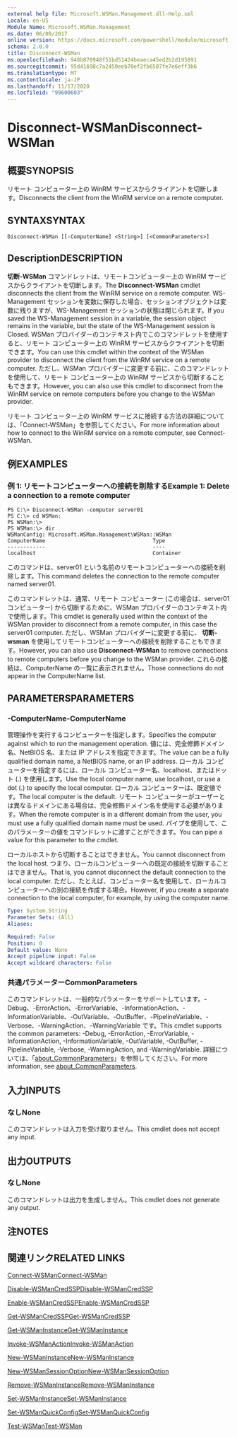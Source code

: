 ```yaml
---
external help file: Microsoft.WSMan.Management.dll-Help.xml
Locale: en-US
Module Name: Microsoft.WSMan.Management
ms.date: 06/09/2017
online version: https://docs.microsoft.com/powershell/module/microsoft.wsman.management/disconnect-wsman?view=powershell-7.2&WT.mc_id=ps-gethelp
schema: 2.0.0
title: Disconnect-WSMan
ms.openlocfilehash: 948b870948f51bd51424beaeca45ed2b2d195891
ms.sourcegitcommit: 95d41698c7a2450eeb70ef2fb6507fe7e6eff3b6
ms.translationtype: MT
ms.contentlocale: ja-JP
ms.lasthandoff: 11/17/2020
ms.locfileid: "99600603"
---
```

# <span data-ttu-id="fb627-102">Disconnect-WSMan</span><span class="sxs-lookup"><span data-stu-id="fb627-102">Disconnect-WSMan</span></span>

## <span data-ttu-id="fb627-103">概要</span><span class="sxs-lookup"><span data-stu-id="fb627-103">SYNOPSIS</span></span>
<span data-ttu-id="fb627-104">リモート コンピューター上の WinRM サービスからクライアントを切断します。</span><span class="sxs-lookup"><span data-stu-id="fb627-104">Disconnects the client from the WinRM service on a remote computer.</span></span>

## <span data-ttu-id="fb627-105">SYNTAX</span><span class="sxs-lookup"><span data-stu-id="fb627-105">SYNTAX</span></span>

```
Disconnect-WSMan [[-ComputerName] <String>] [<CommonParameters>]
```

## <span data-ttu-id="fb627-106">Description</span><span class="sxs-lookup"><span data-stu-id="fb627-106">DESCRIPTION</span></span>
<span data-ttu-id="fb627-107">**切断-WSMan** コマンドレットは、リモートコンピューター上の WinRM サービスからクライアントを切断します。</span><span class="sxs-lookup"><span data-stu-id="fb627-107">The **Disconnect-WSMan** cmdlet disconnects the client from the WinRM service on a remote computer.</span></span>
<span data-ttu-id="fb627-108">WS-Management セッションを変数に保存した場合、セッションオブジェクトは変数に残りますが、WS-Management セッションの状態は閉じられます。</span><span class="sxs-lookup"><span data-stu-id="fb627-108">If you saved the WS-Management session in a variable, the session object remains in the variable, but the state of the WS-Management session is Closed.</span></span>
<span data-ttu-id="fb627-109">WSMan プロバイダーのコンテキスト内でこのコマンドレットを使用すると、リモート コンピューター上の WinRM サービスからクライアントを切断できます。</span><span class="sxs-lookup"><span data-stu-id="fb627-109">You can use this cmdlet within the context of the WSMan provider to disconnect the client from the WinRM service on a remote computer.</span></span>
<span data-ttu-id="fb627-110">ただし、WSMan プロバイダーに変更する前に、このコマンドレットを使用して、リモート コンピューター上の WinRM サービスから切断することもできます。</span><span class="sxs-lookup"><span data-stu-id="fb627-110">However, you can also use this cmdlet to disconnect from the WinRM service on remote computers before you change to the WSMan provider.</span></span>

<span data-ttu-id="fb627-111">リモート コンピューター上の WinRM サービスに接続する方法の詳細については、「Connect-WSMan」を参照してください。</span><span class="sxs-lookup"><span data-stu-id="fb627-111">For more information about how to connect to the WinRM service on a remote computer, see Connect-WSMan.</span></span>

## <span data-ttu-id="fb627-112">例</span><span class="sxs-lookup"><span data-stu-id="fb627-112">EXAMPLES</span></span>

### <span data-ttu-id="fb627-113">例 1: リモートコンピューターへの接続を削除する</span><span class="sxs-lookup"><span data-stu-id="fb627-113">Example 1: Delete a connection to a remote computer</span></span>

```
PS C:\> Disconnect-WSMan -computer server01
PS C:\> cd WSMan:
PS WSMan:\>
PS WSMan:\> dir
WSManConfig: Microsoft.WSMan.Management\WSMan::WSMan
ComputerName                                  Type
------------                                  ----
localhost                                     Container
```

<span data-ttu-id="fb627-114">このコマンドは、server01 という名前のリモートコンピューターへの接続を削除します。</span><span class="sxs-lookup"><span data-stu-id="fb627-114">This command deletes the connection to the remote computer named server01.</span></span>

<span data-ttu-id="fb627-115">このコマンドレットは、通常、リモート コンピューター (この場合は、server01 コンピューター) から切断するために、WSMan プロバイダーのコンテキスト内で使用します。</span><span class="sxs-lookup"><span data-stu-id="fb627-115">This cmdlet is generally used within the context of the WSMan provider to disconnect from a remote computer, in this case the server01 computer.</span></span>
<span data-ttu-id="fb627-116">ただし、WSMan プロバイダーに変更する前に、 **切断-wsman** を使用してリモートコンピューターへの接続を削除することもできます。</span><span class="sxs-lookup"><span data-stu-id="fb627-116">However, you can also use **Disconnect-WSMan** to remove connections to remote computers before you change to the WSMan provider.</span></span>
<span data-ttu-id="fb627-117">これらの接続は、ComputerName の一覧に表示されません。</span><span class="sxs-lookup"><span data-stu-id="fb627-117">Those connections do not appear in the ComputerName list.</span></span>

## <span data-ttu-id="fb627-118">PARAMETERS</span><span class="sxs-lookup"><span data-stu-id="fb627-118">PARAMETERS</span></span>

### <span data-ttu-id="fb627-119">-ComputerName</span><span class="sxs-lookup"><span data-stu-id="fb627-119">-ComputerName</span></span>
<span data-ttu-id="fb627-120">管理操作を実行するコンピューターを指定します。</span><span class="sxs-lookup"><span data-stu-id="fb627-120">Specifies the computer against which to run the management operation.</span></span>
<span data-ttu-id="fb627-121">値には、完全修飾ドメイン名、NetBIOS 名、または IP アドレスを指定できます。</span><span class="sxs-lookup"><span data-stu-id="fb627-121">The value can be a fully qualified domain name, a NetBIOS name, or an IP address.</span></span>
<span data-ttu-id="fb627-122">ローカル コンピューターを指定するには、ローカル コンピューター名、localhost、またはドット (.) を使用します。</span><span class="sxs-lookup"><span data-stu-id="fb627-122">Use the local computer name, use localhost, or use a dot (.) to specify the local computer.</span></span>
<span data-ttu-id="fb627-123">ローカル コンピューターは、既定値です。</span><span class="sxs-lookup"><span data-stu-id="fb627-123">The local computer is the default.</span></span>
<span data-ttu-id="fb627-124">リモート コンピューターがユーザーとは異なるドメインにある場合は、完全修飾ドメイン名を使用する必要があります。</span><span class="sxs-lookup"><span data-stu-id="fb627-124">When the remote computer is in a different domain from the user, you must use a fully qualified domain name must be used.</span></span>
<span data-ttu-id="fb627-125">パイプを使用して、このパラメーターの値をコマンドレットに渡すことができます。</span><span class="sxs-lookup"><span data-stu-id="fb627-125">You can pipe a value for this parameter to the cmdlet.</span></span>

<span data-ttu-id="fb627-126">ローカルホストから切断することはできません。</span><span class="sxs-lookup"><span data-stu-id="fb627-126">You cannot disconnect from the local host.</span></span>
<span data-ttu-id="fb627-127">つまり、ローカルコンピューターへの既定の接続を切断することはできません。</span><span class="sxs-lookup"><span data-stu-id="fb627-127">That is, you cannot disconnect the default connection to the local computer.</span></span>
<span data-ttu-id="fb627-128">ただし、たとえば、コンピューター名を使用して、ローカルコンピューターへの別の接続を作成する場合。</span><span class="sxs-lookup"><span data-stu-id="fb627-128">However, if you create a separate connection to the local computer, for example, by using the computer name.</span></span>

```yaml
Type: System.String
Parameter Sets: (All)
Aliases:

Required: False
Position: 0
Default value: None
Accept pipeline input: False
Accept wildcard characters: False
```

### <span data-ttu-id="fb627-129">共通パラメーター</span><span class="sxs-lookup"><span data-stu-id="fb627-129">CommonParameters</span></span>
<span data-ttu-id="fb627-130">このコマンドレットは、一般的なパラメーターをサポートしています。-Debug、-ErrorAction、-ErrorVariable、-InformationAction、-InformationVariable、-OutVariable、-OutBuffer、-PipelineVariable、-Verbose、-WarningAction、-WarningVariable です。</span><span class="sxs-lookup"><span data-stu-id="fb627-130">This cmdlet supports the common parameters: -Debug, -ErrorAction, -ErrorVariable, -InformationAction, -InformationVariable, -OutVariable, -OutBuffer, -PipelineVariable, -Verbose, -WarningAction, and -WarningVariable.</span></span> <span data-ttu-id="fb627-131">詳細については、「[about_CommonParameters](https://go.microsoft.com/fwlink/?LinkID=113216)」を参照してください。</span><span class="sxs-lookup"><span data-stu-id="fb627-131">For more information, see [about_CommonParameters](https://go.microsoft.com/fwlink/?LinkID=113216).</span></span>

## <span data-ttu-id="fb627-132">入力</span><span class="sxs-lookup"><span data-stu-id="fb627-132">INPUTS</span></span>

### <span data-ttu-id="fb627-133">なし</span><span class="sxs-lookup"><span data-stu-id="fb627-133">None</span></span>
<span data-ttu-id="fb627-134">このコマンドレットは入力を受け取りません。</span><span class="sxs-lookup"><span data-stu-id="fb627-134">This cmdlet does not accept any input.</span></span>

## <span data-ttu-id="fb627-135">出力</span><span class="sxs-lookup"><span data-stu-id="fb627-135">OUTPUTS</span></span>

### <span data-ttu-id="fb627-136">なし</span><span class="sxs-lookup"><span data-stu-id="fb627-136">None</span></span>
<span data-ttu-id="fb627-137">このコマンドレットは出力を生成しません。</span><span class="sxs-lookup"><span data-stu-id="fb627-137">This cmdlet does not generate any output.</span></span>

## <span data-ttu-id="fb627-138">注</span><span class="sxs-lookup"><span data-stu-id="fb627-138">NOTES</span></span>

## <span data-ttu-id="fb627-139">関連リンク</span><span class="sxs-lookup"><span data-stu-id="fb627-139">RELATED LINKS</span></span>

[<span data-ttu-id="fb627-140">Connect-WSMan</span><span class="sxs-lookup"><span data-stu-id="fb627-140">Connect-WSMan</span></span>](Connect-WSMan.md)

[<span data-ttu-id="fb627-141">Disable-WSManCredSSP</span><span class="sxs-lookup"><span data-stu-id="fb627-141">Disable-WSManCredSSP</span></span>](Disable-WSManCredSSP.md)

[<span data-ttu-id="fb627-142">Enable-WSManCredSSP</span><span class="sxs-lookup"><span data-stu-id="fb627-142">Enable-WSManCredSSP</span></span>](Enable-WSManCredSSP.md)

[<span data-ttu-id="fb627-143">Get-WSManCredSSP</span><span class="sxs-lookup"><span data-stu-id="fb627-143">Get-WSManCredSSP</span></span>](Get-WSManCredSSP.md)

[<span data-ttu-id="fb627-144">Get-WSManInstance</span><span class="sxs-lookup"><span data-stu-id="fb627-144">Get-WSManInstance</span></span>](Get-WSManInstance.md)

[<span data-ttu-id="fb627-145">Invoke-WSManAction</span><span class="sxs-lookup"><span data-stu-id="fb627-145">Invoke-WSManAction</span></span>](Invoke-WSManAction.md)

[<span data-ttu-id="fb627-146">New-WSManInstance</span><span class="sxs-lookup"><span data-stu-id="fb627-146">New-WSManInstance</span></span>](New-WSManInstance.md)

[<span data-ttu-id="fb627-147">New-WSManSessionOption</span><span class="sxs-lookup"><span data-stu-id="fb627-147">New-WSManSessionOption</span></span>](New-WSManSessionOption.md)

[<span data-ttu-id="fb627-148">Remove-WSManInstance</span><span class="sxs-lookup"><span data-stu-id="fb627-148">Remove-WSManInstance</span></span>](Remove-WSManInstance.md)

[<span data-ttu-id="fb627-149">Set-WSManInstance</span><span class="sxs-lookup"><span data-stu-id="fb627-149">Set-WSManInstance</span></span>](Set-WSManInstance.md)

[<span data-ttu-id="fb627-150">Set-WSManQuickConfig</span><span class="sxs-lookup"><span data-stu-id="fb627-150">Set-WSManQuickConfig</span></span>](Set-WSManQuickConfig.md)

[<span data-ttu-id="fb627-151">Test-WSMan</span><span class="sxs-lookup"><span data-stu-id="fb627-151">Test-WSMan</span></span>](Test-WSMan.md)

